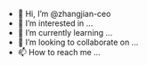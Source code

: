 - 👋 Hi, I’m @zhangjian-ceo
- 👀 I’m interested in ...
- 🌱 I’m currently learning ...
- 💞️ I’m looking to collaborate on ...
- 📫 How to reach me ...

<!---
zhangjian-ceo/zhangjian-ceo is a ✨ special ✨ repository because its `README.md` (this file) appears on your GitHub profile.
You can click the Preview link to take a look at your changes.
--->
